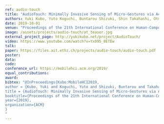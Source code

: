 ```yaml
---
ref: audio-touch
title: "AudioTouch: Minimally Invasive Sensing of Micro-Gestures via Active Bio-Acoustic Sensing"
authors: Yuki Kubo, Yuto Koguchi, Buntarou Shizuki, Shin Takahashi, Otmar Hilliges
date: 2019-10-01
venue: "Proceedings of the 21th International Conference on Human-Computer Interaction with Mobile Devices and Services"
image: /assets/projects/audio-touch/at_teaser.jpg
external_project_page: http://yukikubo.net/project/AudioTouch/
video: https://www.youtube.com/watch?v=Yx095_8ETEw
talk: 
paper: https://files.ait.ethz.ch/projects/audio-touch/audio-touch.pdf
poster: 
data: 
code: 
conference_url: https://mobilehci.acm.org/2019/
equal_contributions: 
award: 
bibtex: "@InProceedings{Kubo:MobileHCI2019,
author = {Kubo, Yuki and Koguchi, Yuto and Shizuki, Buntarou and Takahashi, Shin and Hilliges, Otmar},
title = {AudioTouch: Minimally Invasive Sensing of Micro-Gestures via Active Bio-Acoustic Sensing},
booktitle={Proceedings of the 21th International Conference on Human-Computer Interaction with Mobile Devices and Services},
year={2019},
organization={ACM}
}
"
---
```

